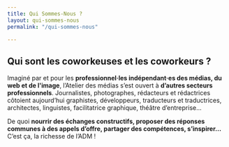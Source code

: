 ```yaml
---
title: Qui Sommes-Nous ?
layout: qui-sommes-nous
permalink: "/qui-sommes-nous"

---
```

## Qui sont les coworkeuses et les coworkeurs ?

Imaginé par et pour les **professionnel·les indépendant·es des médias, du web et de l'image**, l’Atelier des médias s’est ouvert à **d’autres secteurs professionnels**. Journalistes, photographes, rédacteurs et rédactrices côtoient aujourd’hui graphistes, développeurs, traducteurs et traductrices, architectes, linguistes, facilitatrice graphique, théâtre d’entreprise...

De quoi **nourrir des échanges constructifs, proposer des réponses communes à des appels d’offre, partager des compétences, s’inspirer…** C’est ça, la richesse de l’ADM !